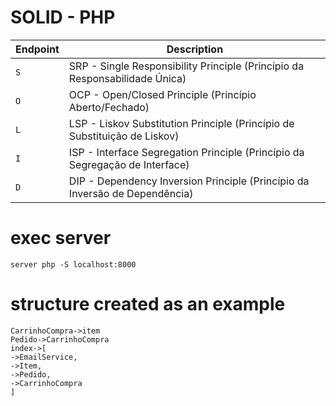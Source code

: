 SOLID - PHP
========

Endpoint | Description
--- | ---
`S` | SRP - Single Responsibility Principle (Princípio da Responsabilidade Única)
`O` | OCP - Open/Closed Principle (Princípio Aberto/Fechado)
`L` | LSP - Liskov Substitution Principle (Princípio de Substituição de Liskov)
`I` | ISP - Interface Segregation Principle (Princípio da Segregação de Interface)
`D` | DIP - Dependency Inversion Principle (Princípio da Inversão de Dependência)


# exec server 
`server php -S localhost:8000`

# structure created as an example

`CarrinhoCompra->item`</br>
`Pedido->CarrinhoCompra`</br>
`index->[`</br>
  `->EmailService,`</br>
  `->Item,`</br>
  `->Pedido,`</br>
  `->CarrinhoCompra`</br>
`]`</br>